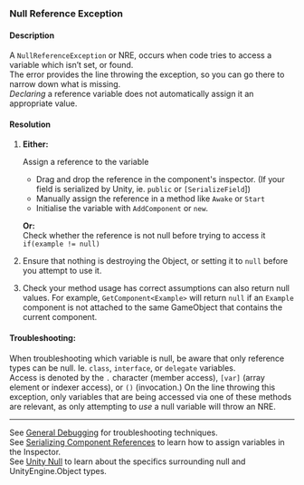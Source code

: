 ### Null Reference Exception
#### Description
A `NullReferenceException` or NRE, occurs when code tries to access a variable which isn’t set, or found.  
The error provides the line throwing the exception, so you can go there to narrow down what is missing.  
*Declaring* a reference variable does not automatically assign it an appropriate value.  

#### Resolution

1. **Either:**

    Assign a reference to the variable  
    - Drag and drop the reference in the component's inspector. (If your field is serialized by Unity, ie. `public` or `[SerializeField`])  
    - Manually assign the reference in a method like `Awake` or `Start`
    - Initialise the variable with `AddComponent` or `new`.

    **Or:**  
    Check whether the reference is not null before trying to access it  
        `if(example != null)`  
2. Ensure that nothing is destroying the Object, or setting it to `null` before you attempt to use it.  
3. Check your method usage has correct assumptions can also return null values. For example, `GetComponent<Example>` will return `null` if an `Example` component is not attached to the same GameObject that contains the current component.  

#### Troubleshooting:
When troubleshooting which variable is null, be aware that only reference types can be null. Ie. `class`, `interface`, or `delegate` variables.  
Access is denoted by the `.` character (member access), `[var]` (array element or indexer access), or `()` (invocation.)
On the line throwing this exception, only variables that are being accessed via one of these methods are relevant, as only attempting to *use* a null variable will throw an NRE.

---
See [General Debugging](../../Debugging.md) for troubleshooting techniques.  
See [Serializing Component References](../../Variables/Other%20Members/Serializing%20Component%20References.md) to learn how to assign variables in the Inspector.  
See [Unity Null](../../Other/Unity%20Null.md) to learn about the specifics surrounding null and UnityEngine.Object types.